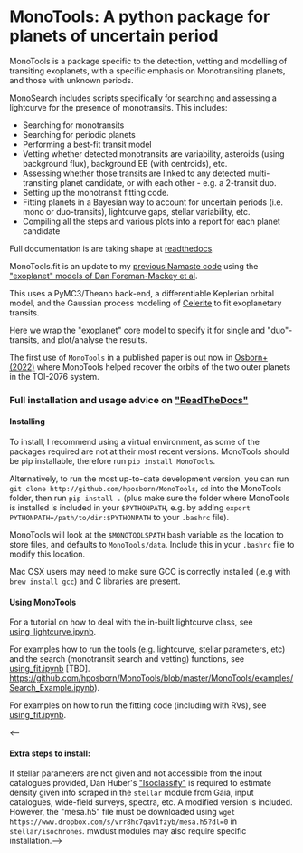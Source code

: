 # MonoTools: A python package for planets of uncertain period

MonoTools is a package specific to the detection, vetting and modelling of transiting exoplanets, with a specific emphasis on Monotransiting planets, and those with unknown periods.

MonoSearch includes scripts specifically for searching and assessing a lightcurve for the presence of monotransits. This includes:
 - Searching for monotransits
 - Searching for periodic planets
 - Performing a best-fit transit model
 - Vetting whether detected monotransits are variability, asteroids (using background flux), background EB (with centroids), etc.
 - Assessing whether those transits are linked to any detected multi-transiting planet candidate, or with each other - e.g. a 2-transit duo.
 - Setting up the monotransit fitting code.
 - Fitting planets in a Bayesian way to account for uncertain periods (i.e. mono or duo-transits), lightcurve gaps, stellar variability, etc.
 - Compiling all the steps and various plots into a report for each planet candidate

Full documentation is are taking shape at [readthedocs](https://monotools.readthedocs.io/en/main/).

MonoTools.fit is an update to my [previous Namaste code](http://github.com/hposborn/Namaste) using the ["exoplanet" models of Dan Foreman-Mackey et al](http://github.com/dfm/exoplanet).

This uses a PyMC3/Theano back-end, a differentiable Keplerian orbital model, and the Gaussian process modeling of [Celerite](http://github.com/dfm/celerite) to fit exoplanetary transits.

Here we wrap the ["exoplanet"](http://github.com/dfm/exoplanet) core model to specify it for single and "duo"-transits, and plot/analyse the results.

The first use of `MonoTools` in a published paper is out now in [Osborn+ (2022)](http://arxiv.org) where MonoTools helped recover the orbits of the two outer planets in the TOI-2076 system.

### Full installation and usage advice on ["ReadTheDocs"](https://monotools.readthedocs.io/en/main)

#### Installing
To install, I recommend using a virtual environment, as some of the packages required are not at their most recent versions.
MonoTools should be pip installable, therefore run `pip install MonoTools`.

Alternatively, to run the most up-to-date development version, you can run `git clone http://github.com/hposborn/MonoTools`, `cd` into the MonoTools folder, then run `pip install .` (plus make sure the folder where MonoTools is installed is included in your `$PYTHONPATH`, e.g. by adding `export PYTHONPATH=/path/to/dir:$PYTHONPATH` to your `.bashrc` file).

MonoTools will look at the `$MONOTOOLSPATH` bash variable as the location to store files, and defaults to `MonoTools/data`. Include this in your `.bashrc` file to modify this location.

Mac OSX users may need to make sure GCC is correctly installed (.e.g with `brew install gcc`) and C libraries are present.

#### Using MonoTools

For a tutorial on how to deal with the in-built lightcurve class, see [using_lightcurve.ipynb](https://github.com/hposborn/MonoTools/blob/main/docs/using_lightcurve.html).

For examples how to run the tools (e.g. lightcurve, stellar parameters, etc) and the search (monotransit search and vetting) functions, see [using_fit.ipynb](https://github.com/hposborn/MonoTools/blob/main/docs/using_search.html) [TBD].
https://github.com/hposborn/MonoTools/blob/master/MonoTools/examples/Search_Example.ipynb).

For examples on how to run the fitting code (including with RVs), see [using_fit.ipynb](https://github.com/hposborn/MonoTools/blob/main/docs/using_fit.ipynb).

<--
#### Extra steps to install:
If stellar parameters are not given and not accessible from the input catalogues provided, Dan Huber's ["Isoclassify"](https://github.com/danxhuber/isoclassify) is required to estimate density given info scraped in the `stellar` module from Gaia, input catalogues, wide-field surveys, spectra, etc. A modified version is included. However, the "mesa.h5" file must be downloaded using `wget https://www.dropbox.com/s/vrr8hc7qav1fzyb/mesa.h5?dl=0` in `stellar/isochrones`. mwdust modules may also require specific installation.-->
